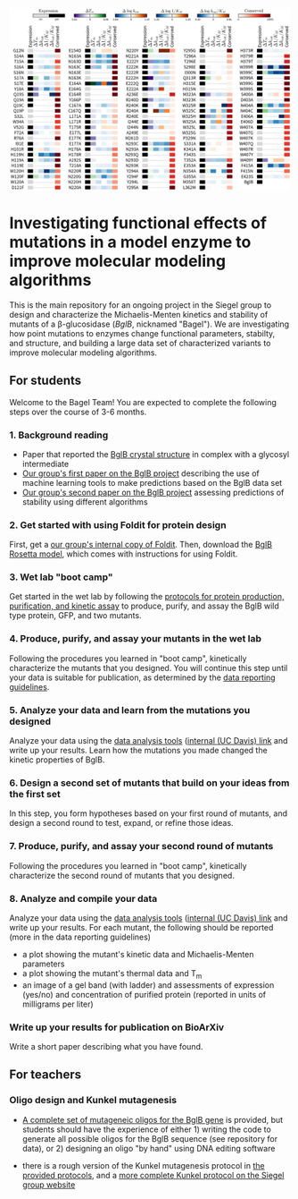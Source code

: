 <a href="http://journals.plos.org/plosone/article?id=10.1371/journal.pone.0147596">
<img src="journal.pone.0176255.g002.png">
</a>

# Investigating functional effects of mutations in a model enzyme to improve molecular modeling algorithms 

This is the main repository for an ongoing project in the Siegel group to design and characterize the Michaelis-Menten kinetics and stability of mutants of a β-glucosidase (_BglB_, nicknamed "Bagel"). We are investigating how point mutations to enzymes change functional parameters, stabilty, and structure, and building a large data set of characterized variants to improve molecular modeling algorithms. 

## For students

Welcome to the Bagel Team! You are expected to complete the following steps over the course of 3-6 months. 

### 1. Background reading 

+ Paper that reported the [BglB crystal structure](http://www.sciencedirect.com/science/article/pii/S0022283607007413) in complex with a glycosyl intermediate  
+ [Our group's first paper on the BglB project](http://journals.plos.org/plosone/article?id=10.1371%2Fjournal.pone.0147596) describing the use of machine learning tools to make predictions based on the BglB data set 
+ [Our group's second paper on the BglB project](http://journals.plos.org/plosone/article?id=10.1371/journal.pone.0176255) assessing predictions of stability using different algorithms 

### 2. Get started with using Foldit for protein design 

First, get a [our group's internal copy of Foldit](http://fold.it/dist/internal/build/). Then, download the [BglB Rosetta model](http://github.com/dacarlin/bagel-foldit), which comes with instructions for using Foldit. 

### 3. Wet lab "boot camp" 

Get started in the wet lab by following the [protocols for protein production, purification, and kinetic assay](protocol/README.md) to produce, purify, and assay the BglB wild type protein, GFP, and two mutants. 

### 4. Produce, purify, and assay your mutants in the wet lab

Following the procedures you learned in "boot camp", kinetically characterize the mutants that you designed. You will continue this step until your data is suitable for publication, as determined by the [data reporting guidelines](protocol/data_reporting_guidelines.md). 

### 5. Analyze your data and learn from the mutations you designed

Analyze your data using the [data analysis tools](http://github.com/dacarlin/bagel-fitter) ([internal (UC Davis) link](http://bagel.genomecenter.ucdavis.edu) and write up your results. Learn how the mutations you made changed the kinetic properties of BglB.

### 6. Design a second set of mutants that build on your ideas from the first set 

In this step, you form hypotheses based on your first round of mutants, and design a second round to test, expand, or refine those ideas. 

### 7. Produce, purify, and assay your second round of mutants 

Following the procedures you learned in "boot camp", kinetically characterize the second round of mutants that you designed. 

### 8. Analyze and compile your data 

Analyze your data using the [data analysis tools](http://github.com/dacarlin/bglb_fitter) ([internal (UC Davis) link](http://bagel.genomecenter.ucdavis.edu) and write up your results. For each mutant, the following should be reported (more in the data reporting guidelines) 

- a plot showing the mutant's kinetic data and Michaelis-Menten parameters 
- a plot showing the mutant's thermal data and T<sub>m</sub>
- an image of a gel band (with ladder) and assessments of expression (yes/no) and concentration of purified protein (reported in units of milligrams per liter) 

### Write up your results for publication on BioArXiv

Write a short paper describing what you have found. 

## For teachers 

### Oligo design and Kunkel mutagenesis

+ [A complete set of mutageneic oligos for the BglB gene](http://github.com/dacarlin/bagel-orders) is provided, but students should have the experience of either 1) writing the code to generate all possible oligos for the BglB sequence (see repository for data), or 2) designing an oligo "by hand" using DNA editing software 

+ there is a rough version of the Kunkel mutagenesis protocol in [the provided protocols](http://github.com/dacarlin/bagel-protocol), and a [more complete Kunkel protocol on the Siegel group website](https://drive.google.com/drive/folders/0B3zIXvOOrmpqcEM5WWRadThsVUE)

